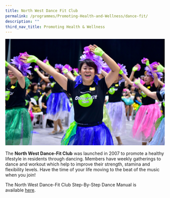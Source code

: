 ```yaml
---
title: North West Dance Fit Club
permalink: /programmes/Promoting-Health-and-Wellness/dance-fit/
description: ""
third_nav_title: Promoting Health & Wellness
---
```

<meta name="description" content="North West Dance Fit Club">

![](/images/Programmes/Promoting%20Health%20and%20Wellness/IMG273%20-%202018%20DFC%20challenge%20Big%20Box.jpg)

The **North West Dance-Fit Club** was launched in 2007 to promote a healthy lifestyle in residents through dancing. Members have weekly gatherings to dance and workout which help to improve their strength, stamina and flexibility levels. Have the time of your life moving to the beat of the music when you join!
  
The North West Dance-Fit Club Step-By-Step Dance Manual is available [here](/files/North%20West%20Dance%20Fit%20Manual.pdf).
